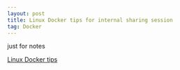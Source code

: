 ```yaml
---
layout: post
title: Linux Docker tips for internal sharing session
tag: Docker
---
```

just for notes

<a href="http://pan.baidu.com/s/1dEeuLRN">Linux Docker tips</a>
